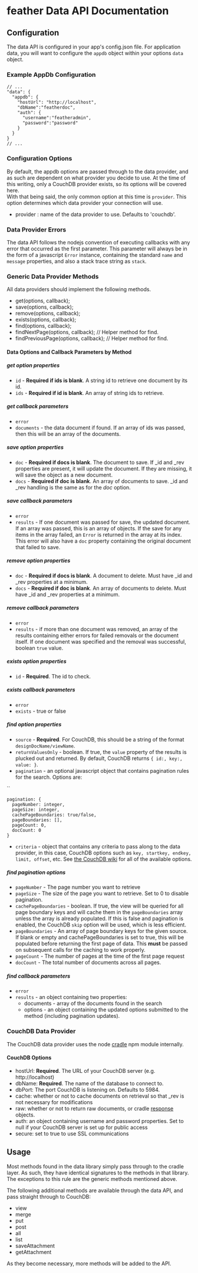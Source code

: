 # feather Data API Documentation #
## Configuration ##
The data API is configured in your app's config.json file.  For application data, you will want to configure the `appdb` object within your options `data` object.  

### Example AppDb Configuration ###
    // ...
    "data": {
      "appdb": {
        "hostUrl": "http://localhost",
        "dbName":"featherdoc",
        "auth": { 
          "username":"featheradmin", 
          "password":"password" 
        }
      }
    }
    // ...

### Configuration Options ###
By default, the appdb options are passed through to the data provider, and as such are dependent on what provider you decide to use.  At the time of this writing, only a CouchDB provider exists, so its options will be covered here.  
With that being said, the only common option at this time is `provider`.  This option determines which data provider your connection will use.  

*  provider : name of the data provider to use.  Defaults to 'couchdb'.

### Data Provider Errors ###
The data API follows the nodejs convention of executing callbacks with any error that occurred as the first parameter.  This parameter will always be in the form of a javascript `Error` instance, containing the standard `name` and `message` properties, and also a stack trace string as `stack`.

### Generic Data Provider Methods ###
All data providers should implement the following methods.

* get(options, callback);
* save(options, callback);
* remove(options, callback);
* exists(options, callback);
* find(options, callback);
* findNextPage(options, callback); // Helper method for find.
* findPreviousPage(options, callback); // Helper method for find.

#### Data Options and Callback Parameters by Method ####

##### get option properties #####
* `id` - **Required if ids is blank**.  A string id to retrieve one document by its id.
* `ids` - **Required if id is blank**.  An array of string ids to retrieve.

##### get callback parameters
* `error`
* `documents` - the data document if found.  If an array of ids was passed, then this will be an array of the documents.

##### save option properties #####
* `doc` - **Required if docs is blank**.  The document to save.  If _id and _rev properties are present, it will update the document.  If they are missing, it will save the object as a new document.
* `docs` - **Required if doc is blank**.  An array of documents to save.  _id and _rev handling is the same as for the *doc* option.

##### save callback parameters #####
* `error`
* `results` - If one document was passed for save, the updated document.  If an array was passed, this is an array of objects.  If the save for any items in the array failed, an `Error` is returned in the array at its index.  This error will also have a `doc` property containing the original document that failed to save. 

##### remove option properties #####
* `doc` - **Required if docs is blank**.  A document to delete.  Must have _id and _rev properties at a minimum.
* `docs` - **Required if doc is blank**. An array of documents to delete.  Must have _id and _rev properties at a minimum.

##### remove callback parameters #####
* `error`
* `results` - if more than one document was removed, an array of the results containing either errors for failed removals or the document itself.  If one document was specified and the removal was successful, boolean `true` value.

##### exists option properties #####
* `id` - **Required**.  The id to check.

##### exists callback parameters #####
* `error`
* `exists` - true or false

##### find option properties #####
* `source` - **Required**.  For CouchDB, this should be a string of the format `designDocName/viewName`.
* `returnValuesOnly` - boolean.  If true, the `value` property of the results is plucked out and returned.  By default, CouchDB returns `{ id:, key:, value: }`.
* `pagination` - an optional javascript object that contains pagination rules for the search.  Options are:  

``

    pagination: {
      pageNumber: integer,
      pageSize: integer,
      cachePageBoundaries: true/false,
      pageBoundaries: [],
      pageCount: 0,
      docCount: 0
    }

* `criteria` - object that contains any criteria to pass along to the data provider, in this case, CouchDB options such as `key, startkey, endkey, limit, offset`, etc.  See [the CouchDB wiki](http://wiki.apache.org/couchdb/HTTP_view_API#Querying_Options) for all of the available options.

##### find pagination options #####
* `pageNumber` - The page number you want to retrieve
* `pageSize` - The size of the page you want to retrieve.  Set to 0 to disable pagination.
* `cachePageBoundaries` - boolean.  If true, the view will be queried for all page boundary keys and will cache them in the `pageBoundaries` array unless the array is already populated.  If this is false and pagination is enabled, the CouchDB `skip` option will be used, which is less efficient.
* `pageBoundaries` - An array of page boundary keys for the given source.  If blank or empty and cachePageBoundaries is set to true, this will be populated before returning the first page of data.  This **must** be passed on subsequent calls for the caching to work properly.
* `pageCount` - The number of pages at the time of the first page request
* `docCount` - The total number of documents across all pages.

##### find callback parameters #####
* `error`
* `results` - an object containing two properties: 
  * documents - array of the documents found in the search
  * options - an object containing the updated options submitted to the method (including pagination updates).

### CouchDB Data Provider ###
The CouchDB data provider uses the node [cradle](http://cloudhead.io/cradle) npm module internally.

#### CouchDB Options ####
*  hostUrl: **Required**.  The URL of your CouchDB server (e.g. http://localhost)
*  dbName: **Required**.  The name of the database to connect to.
*  dbPort: The port CouchDB is listening on.  Defaults to 5984.
*  cache: whether or not to cache documents on retrieval so that _rev is not necessary for modifications
*  raw: whether or not to return raw documents, or cradle [response](https://github.com/cloudhead/cradle/blob/master/lib/cradle/response.js) objects.
*  auth: an object containing username and password properties.  Set to null if your CouchDB server is set up for public access
*  secure: set to true to use SSL communications

## Usage ##
Most methods found in the data library simply pass through to the cradle layer.  As such, they have identical signatures to the methods in that library.  The exceptions to this rule are the generic methods mentioned above.

The following additional methods are available through the data API, and pass straight through to CouchDB:

*  view
*  merge
*  put
*  post
*  all
*  list
*  saveAttachment
*  getAttachment

As they become necessary, more methods will be added to the API.